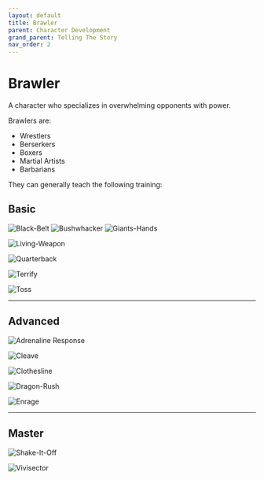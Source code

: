 ```yaml
---
layout: default
title: Brawler
parent: Character Development
grand_parent: Telling The Story
nav_order: 2
---
```


# Brawler

A character who specializes in overwhelming opponents with power.

Brawlers are:

- Wrestlers
- Berserkers
- Boxers
- Martial Artists
- Barbarians

They can generally teach the following training:

## Basic

![Black-Belt](Game/Blocks/Black-Belt)
![Bushwhacker](Game/Blocks/Bushwhacker)
![Giants-Hands](Game/Blocks/Giants-Hands)

![Living-Weapon](Game/Blocks/Living-Weapon)

![Quarterback](Game/Blocks/Quarterback)

![Terrify](Game/Blocks/Terrify)

![Toss](Game/Blocks/Toss)


---

## Advanced

![Adrenaline Response](Game/Blocks/Adrenaline%20Response)

![Cleave](Game/Blocks/Cleave)

![Clothesline](Game/Blocks/Clothesline)

![Dragon-Rush](Game/Blocks/Dragon-Rush)

![Enrage](Game/Blocks/Enrage)



---

## Master

![Shake-It-Off](Game/Blocks/Shake-It-Off)

![Vivisector](Game/Blocks/Vivisector)
